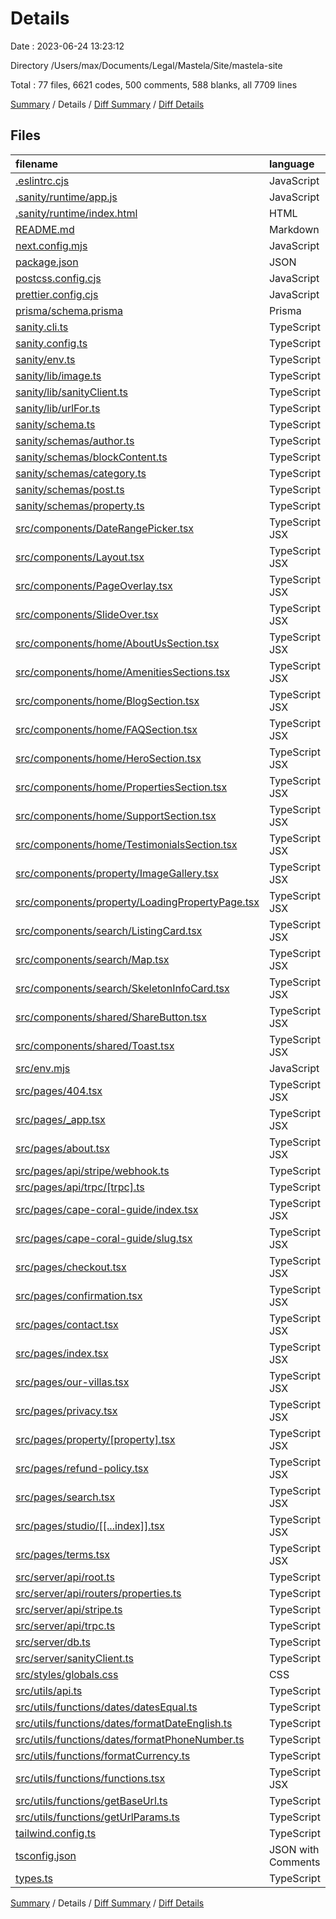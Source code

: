 # Details

Date : 2023-06-24 13:23:12

Directory /Users/max/Documents/Legal/Mastela/Site/mastela-site

Total : 77 files,  6621 codes, 500 comments, 588 blanks, all 7709 lines

[Summary](results.md) / Details / [Diff Summary](diff.md) / [Diff Details](diff-details.md)

## Files
| filename | language | code | comment | blank | total |
| :--- | :--- | ---: | ---: | ---: | ---: |
| [.eslintrc.cjs](/.eslintrc.cjs) | JavaScript | 31 | 2 | 3 | 36 |
| [.sanity/runtime/app.js](/.sanity/runtime/app.js) | JavaScript | 7 | 2 | 3 | 12 |
| [.sanity/runtime/index.html](/.sanity/runtime/index.html) | HTML | 169 | 4 | 30 | 203 |
| [README.md](/README.md) | Markdown | 17 | 0 | 12 | 29 |
| [next.config.mjs](/next.config.mjs) | JavaScript | 16 | 11 | 2 | 29 |
| [package.json](/package.json) | JSON | 67 | 0 | 1 | 68 |
| [postcss.config.cjs](/postcss.config.cjs) | JavaScript | 7 | 0 | 2 | 9 |
| [prettier.config.cjs](/prettier.config.cjs) | JavaScript | 4 | 1 | 2 | 7 |
| [prisma/schema.prisma](/prisma/schema.prisma) | Prisma | 17 | 2 | 4 | 23 |
| [sanity.cli.ts](/sanity.cli.ts) | TypeScript | 4 | 4 | 3 | 11 |
| [sanity.config.ts](/sanity.config.ts) | TypeScript | 15 | 7 | 4 | 26 |
| [sanity/env.ts](/sanity/env.ts) | TypeScript | 17 | 0 | 6 | 23 |
| [sanity/lib/image.ts](/sanity/lib/image.ts) | TypeScript | 10 | 0 | 4 | 14 |
| [sanity/lib/sanityClient.ts](/sanity/lib/sanityClient.ts) | TypeScript | 8 | 0 | 3 | 11 |
| [sanity/lib/urlFor.ts](/sanity/lib/urlFor.ts) | TypeScript | 6 | 0 | 0 | 6 |
| [sanity/schema.ts](/sanity/schema.ts) | TypeScript | 9 | 0 | 3 | 12 |
| [sanity/schemas/author.ts](/sanity/schemas/author.ts) | TypeScript | 56 | 0 | 2 | 58 |
| [sanity/schemas/blockContent.ts](/sanity/schemas/blockContent.ts) | TypeScript | 52 | 21 | 3 | 76 |
| [sanity/schemas/category.ts](/sanity/schemas/category.ts) | TypeScript | 18 | 0 | 2 | 20 |
| [sanity/schemas/post.ts](/sanity/schemas/post.ts) | TypeScript | 70 | 0 | 3 | 73 |
| [sanity/schemas/property.ts](/sanity/schemas/property.ts) | TypeScript | 151 | 8 | 3 | 162 |
| [src/components/DateRangePicker.tsx](/src/components/DateRangePicker.tsx) | TypeScript JSX | 90 | 3 | 9 | 102 |
| [src/components/Layout.tsx](/src/components/Layout.tsx) | TypeScript JSX | 360 | 14 | 9 | 383 |
| [src/components/PageOverlay.tsx](/src/components/PageOverlay.tsx) | TypeScript JSX | 71 | 1 | 2 | 74 |
| [src/components/SlideOver.tsx](/src/components/SlideOver.tsx) | TypeScript JSX | 73 | 0 | 3 | 76 |
| [src/components/home/AboutUsSection.tsx](/src/components/home/AboutUsSection.tsx) | TypeScript JSX | 132 | 0 | 3 | 135 |
| [src/components/home/AmenitiesSections.tsx](/src/components/home/AmenitiesSections.tsx) | TypeScript JSX | 57 | 0 | 5 | 62 |
| [src/components/home/BlogSection.tsx](/src/components/home/BlogSection.tsx) | TypeScript JSX | 115 | 1 | 7 | 123 |
| [src/components/home/FAQSection.tsx](/src/components/home/FAQSection.tsx) | TypeScript JSX | 61 | 7 | 3 | 71 |
| [src/components/home/HeroSection.tsx](/src/components/home/HeroSection.tsx) | TypeScript JSX | 175 | 2 | 6 | 183 |
| [src/components/home/PropertiesSection.tsx](/src/components/home/PropertiesSection.tsx) | TypeScript JSX | 71 | 1 | 5 | 77 |
| [src/components/home/SupportSection.tsx](/src/components/home/SupportSection.tsx) | TypeScript JSX | 48 | 0 | 4 | 52 |
| [src/components/home/TestimonialsSection.tsx](/src/components/home/TestimonialsSection.tsx) | TypeScript JSX | 73 | 0 | 5 | 78 |
| [src/components/property/ImageGallery.tsx](/src/components/property/ImageGallery.tsx) | TypeScript JSX | 101 | 3 | 9 | 113 |
| [src/components/property/LoadingPropertyPage.tsx](/src/components/property/LoadingPropertyPage.tsx) | TypeScript JSX | 134 | 13 | 9 | 156 |
| [src/components/search/ListingCard.tsx](/src/components/search/ListingCard.tsx) | TypeScript JSX | 140 | 7 | 17 | 164 |
| [src/components/search/Map.tsx](/src/components/search/Map.tsx) | TypeScript JSX | 29 | 2 | 6 | 37 |
| [src/components/search/SkeletonInfoCard.tsx](/src/components/search/SkeletonInfoCard.tsx) | TypeScript JSX | 21 | 0 | 2 | 23 |
| [src/components/shared/ShareButton.tsx](/src/components/shared/ShareButton.tsx) | TypeScript JSX | 21 | 0 | 2 | 23 |
| [src/components/shared/Toast.tsx](/src/components/shared/Toast.tsx) | TypeScript JSX | 18 | 0 | 1 | 19 |
| [src/env.mjs](/src/env.mjs) | JavaScript | 31 | 17 | 5 | 53 |
| [src/pages/404.tsx](/src/pages/404.tsx) | TypeScript JSX | 29 | 0 | 5 | 34 |
| [src/pages/_app.tsx](/src/pages/_app.tsx) | TypeScript JSX | 19 | 0 | 5 | 24 |
| [src/pages/about.tsx](/src/pages/about.tsx) | TypeScript JSX | 371 | 3 | 13 | 387 |
| [src/pages/api/stripe/webhook.ts](/src/pages/api/stripe/webhook.ts) | TypeScript | 113 | 9 | 17 | 139 |
| [src/pages/api/trpc/[trpc].ts](/src/pages/api/trpc/%5Btrpc%5D.ts) | TypeScript | 16 | 1 | 2 | 19 |
| [src/pages/cape-coral-guide/index.tsx](/src/pages/cape-coral-guide/index.tsx) | TypeScript JSX | 367 | 17 | 12 | 396 |
| [src/pages/cape-coral-guide/slug.tsx](/src/pages/cape-coral-guide/slug.tsx) | TypeScript JSX | 243 | 1 | 11 | 255 |
| [src/pages/checkout.tsx](/src/pages/checkout.tsx) | TypeScript JSX | 633 | 55 | 60 | 748 |
| [src/pages/confirmation.tsx](/src/pages/confirmation.tsx) | TypeScript JSX | 217 | 2 | 22 | 241 |
| [src/pages/contact.tsx](/src/pages/contact.tsx) | TypeScript JSX | 195 | 0 | 4 | 199 |
| [src/pages/index.tsx](/src/pages/index.tsx) | TypeScript JSX | 31 | 3 | 9 | 43 |
| [src/pages/our-villas.tsx](/src/pages/our-villas.tsx) | TypeScript JSX | 30 | 3 | 6 | 39 |
| [src/pages/privacy.tsx](/src/pages/privacy.tsx) | TypeScript JSX | 59 | 0 | 4 | 63 |
| [src/pages/property/[property].tsx](/src/pages/property/%5Bproperty%5D.tsx) | TypeScript JSX | 722 | 25 | 63 | 810 |
| [src/pages/refund-policy.tsx](/src/pages/refund-policy.tsx) | TypeScript JSX | 52 | 0 | 4 | 56 |
| [src/pages/search.tsx](/src/pages/search.tsx) | TypeScript JSX | 105 | 3 | 14 | 122 |
| [src/pages/studio/[[...index]].tsx](/src/pages/studio/%5B%5B...index%5D%5D.tsx) | TypeScript JSX | 16 | 0 | 1 | 17 |
| [src/pages/terms.tsx](/src/pages/terms.tsx) | TypeScript JSX | 69 | 0 | 4 | 73 |
| [src/server/api/root.ts](/src/server/api/root.ts) | TypeScript | 6 | 6 | 3 | 15 |
| [src/server/api/routers/properties.ts](/src/server/api/routers/properties.ts) | TypeScript | 343 | 135 | 40 | 518 |
| [src/server/api/stripe.ts](/src/server/api/stripe.ts) | TypeScript | 5 | 0 | 1 | 6 |
| [src/server/api/trpc.ts](/src/server/api/trpc.ts) | TypeScript | 31 | 56 | 10 | 97 |
| [src/server/db.ts](/src/server/db.ts) | TypeScript | 12 | 0 | 4 | 16 |
| [src/server/sanityClient.ts](/src/server/sanityClient.ts) | TypeScript | 11 | 0 | 3 | 14 |
| [src/styles/globals.css](/src/styles/globals.css) | CSS | 21 | 0 | 5 | 26 |
| [src/utils/api.ts](/src/utils/api.ts) | TypeScript | 30 | 32 | 6 | 68 |
| [src/utils/functions/dates/datesEqual.ts](/src/utils/functions/dates/datesEqual.ts) | TypeScript | 3 | 0 | 0 | 3 |
| [src/utils/functions/dates/formatDateEnglish.ts](/src/utils/functions/dates/formatDateEnglish.ts) | TypeScript | 21 | 0 | 6 | 27 |
| [src/utils/functions/dates/formatPhoneNumber.ts](/src/utils/functions/dates/formatPhoneNumber.ts) | TypeScript | 11 | 6 | 3 | 20 |
| [src/utils/functions/formatCurrency.ts](/src/utils/functions/formatCurrency.ts) | TypeScript | 23 | 1 | 6 | 30 |
| [src/utils/functions/functions.tsx](/src/utils/functions/functions.tsx) | TypeScript JSX | 20 | 0 | 8 | 28 |
| [src/utils/functions/getBaseUrl.ts](/src/utils/functions/getBaseUrl.ts) | TypeScript | 4 | 0 | 0 | 4 |
| [src/utils/functions/getUrlParams.ts](/src/utils/functions/getUrlParams.ts) | TypeScript | 11 | 0 | 2 | 13 |
| [tailwind.config.ts](/tailwind.config.ts) | TypeScript | 34 | 0 | 2 | 36 |
| [tsconfig.json](/tsconfig.json) | JSON with Comments | 25 | 9 | 0 | 34 |
| [types.ts](/types.ts) | TypeScript | 151 | 0 | 26 | 177 |

[Summary](results.md) / Details / [Diff Summary](diff.md) / [Diff Details](diff-details.md)